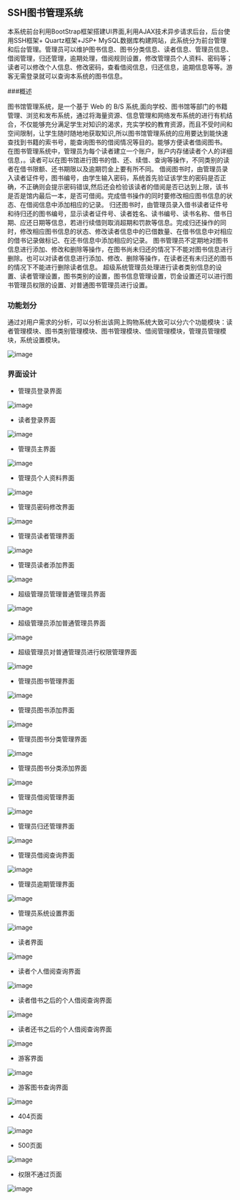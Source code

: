 ## SSH图书管理系统


本系统前台利用BootStrap框架搭建UI界面,利用AJAX技术异步请求后台，后台使用SSH框架+ Quartz框架+JSP+ MySQL数据库构建网站，此系统分为前台管理和后台管理。管理员可以维护图书信息、图书分类信息、读者信息、管理员信息、借阅管理，归还管理，逾期处理，借阅规则设置，修改管理员个人资料、密码等；读者可以修改个人信息、修改密码，查看借阅信息，归还信息，逾期信息等等。游客无需登录就可以查询本系统的图书信息。

###概述

图书馆管理系统，是一个基于 Web 的 B/S 系统,面向学校、图书馆等部门的书籍管理、浏览和发布系统，通过将海量资源、信息管理和网络发布系统的进行有机结合，不仅能够充分满足学生对知识的渴求，充实学校的教育资源，而且不受时间和空间限制，让学生随时随地地获取知识,所以图书馆管理系统的应用要达到能快速查找到书籍的索书号，能查询图书的借阅情况等目的。能够方便读者借阅图书。
在图书管理系统中，管理员为每个读者建立一个账户，账户内存储读者个人的详细信息，。读者可以在图书馆进行图书的借、还、续借、查询等操作，不同类别的读者在借书限额、还书期限以及逾期罚金上要有所不同。
借阅图书时，由管理员录入读者证件号，图书编号，由学生输入密码，系统首先验证该学生的密码是否正确，不正确则会提示密码错误,然后还会检验该读者的借阅是否已达到上限，该书是否是馆内最后一本，是否可借阅。完成借书操作的同时要修改相应图书信息的状态、在借阅信息中添加相应的记录。
归还图书时，由管理员录入借书读者证件号和待归还的图书编号，显示读者证件号、读者姓名、读书编号、读书名称、借书日期、应还日期等信息，若进行续借则取消超期和罚款等信息。完成归还操作的同时，修改相应图书信息的状态、修改读者信息中的已借数量、在借书信息中对相应的借书记录做标记、在还书信息中添加相应的记录。
图书管理员不定期地对图书信息进行添加、修改和删除等操作，在图书尚未归还的情况下不能对图书信息进行删除。也可以对读者信息进行添加、修改、删除等操作，在读者还有未归还的图书的情况下不能进行删除读者信息。
超级系统管理员处理进行读者类别信息的设置、读者管理设置，图书类别的设置，图书信息管理设置，罚金设置还可以进行图书管理员权限的设置、对普通图书管理员进行设置。


### 功能划分

通过对用户需求的分析，可以分析出该网上购物系统大致可以分六个功能模块：读者管理模块、图书类别管理模块、图书管理模块、借阅管理模块，管理员管理模块，系统设置模块。 


![image](https://github.com/cckevincyh/LibrarySystem/blob/master/img/0.png)


### 界面设计


- 管理员登录界面

![image](https://github.com/cckevincyh/OnLineTest/blob/master/img/1.png)

- 读者登录界面

![image](https://github.com/cckevincyh/OnLineTest/blob/master/img/2.png)



- 管理员主界面

![image](https://github.com/cckevincyh/OnLineTest/blob/master/img/3.png)


- 管理员个人资料界面

![image](https://github.com/cckevincyh/OnLineTest/blob/master/img/4.png)


- 管理员密码修改界面

![image](https://github.com/cckevincyh/OnLineTest/blob/master/img/9.png)

- 管理员读者管理界面

![image](https://github.com/cckevincyh/OnLineTest/blob/master/img/5.png)


- 管理员读者添加界面

![image](https://github.com/cckevincyh/OnLineTest/blob/master/img/12.png)


- 超级管理员管理普通管理员界面

![image](https://github.com/cckevincyh/OnLineTest/blob/master/img/6.png)

- 超级管理员添加普通管理员界面

![image](https://github.com/cckevincyh/OnLineTest/blob/master/img/10.png)

- 超级管理员对普通管理员进行权限管理界面

![image](https://github.com/cckevincyh/OnLineTest/blob/master/img/11.png)

- 管理员图书管理界面

![image](https://github.com/cckevincyh/OnLineTest/blob/master/img/7.png)

- 管理员图书添加界面

![image](https://github.com/cckevincyh/OnLineTest/blob/master/img/17.png)


- 管理员图书分类管理界面

![image](https://github.com/cckevincyh/OnLineTest/blob/master/img/8.png)


- 管理员图书分类添加界面

![image](https://github.com/cckevincyh/OnLineTest/blob/master/img/16.png)


- 管理员借阅管理界面

![image](https://github.com/cckevincyh/OnLineTest/blob/master/img/13.png)


- 管理员归还管理界面

![image](https://github.com/cckevincyh/OnLineTest/blob/master/img/14.png)


- 管理员借阅查询界面

![image](https://github.com/cckevincyh/OnLineTest/blob/master/img/15.png)


- 管理员逾期管理界面

![image](https://github.com/cckevincyh/OnLineTest/blob/master/img/20.png)

- 管理员系统设置界面

![image](https://github.com/cckevincyh/OnLineTest/blob/master/img/18.png)


- 读者界面

![image](https://github.com/cckevincyh/OnLineTest/blob/master/img/19.png)


- 读者个人借阅查询界面

![image](https://github.com/cckevincyh/OnLineTest/blob/master/img/21.png)


- 读者借书之后的个人借阅查询界面

![image](https://github.com/cckevincyh/OnLineTest/blob/master/img/21.png)

- 读者还书之后的个人借阅查询界面

![image](https://github.com/cckevincyh/OnLineTest/blob/master/img/22.png)


- 游客界面

![image](https://github.com/cckevincyh/OnLineTest/blob/master/img/23.png)


- 游客图书查询界面

![image](https://github.com/cckevincyh/OnLineTest/blob/master/img/24.png)



- 404页面

![image](https://github.com/cckevincyh/OnLineTest/blob/master/img/25.png)


- 500页面

![image](https://github.com/cckevincyh/OnLineTest/blob/master/img/26.png)


- 权限不通过页面

![image](https://github.com/cckevincyh/OnLineTest/blob/master/img/27.png)

